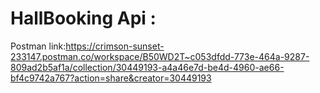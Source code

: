 # HallBooking Api :
Postman link:https://crimson-sunset-233147.postman.co/workspace/B50WD2T~c053dfdd-773e-464a-9287-809ad2b5af1a/collection/30449193-a4a46e7d-be4d-4960-ae66-bf4c9742a767?action=share&creator=30449193
